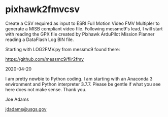 # pixhawk2fmvcsv
Create a CSV required as input to ESRI Full Motion Video FMV Multipler to generate a MISB compliant video file. Following messmc9's lead, I will start with reading the GPX file created by Pixhawk ArduPilot Mission Planner reading a DataFlash Log BIN file.

Starting with LOG2FMV.py from messmc9 found there:

  https://github.com/messmc9/flir2fmv

2020-04-20

I am pretty newbie to Python coding. I am starting with an Anaconda 3 environment and Python interpreter 3.7.7. Please be gentle if what you see here does not make sense. Thank you.

Joe Adams

jdadams@usgs.gov
